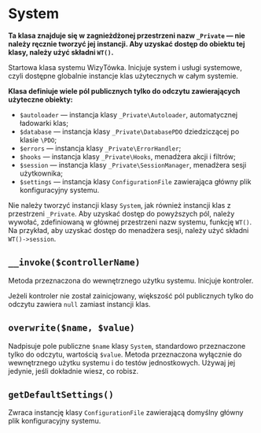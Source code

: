 System
===

**Ta klasa znajduje się w zagnieżdżonej przestrzeni nazw `_Private` — nie należy ręcznie tworzyć jej instancji. Aby uzyskać dostęp do obiektu tej klasy, należy użyć składni `WT()`.**

Startowa klasa systemu WizyTówka. Inicjuje system i usługi systemowe, czyli dostępne globalnie instancje klas użytecznych w całym systemie.

**Klasa definiuje wiele pól publicznych tylko do odczytu zawierających użyteczne obiekty:**

- `$autoloader` — instancja klasy `_Private\Autoloader`, automatycznej ładowarki klas;
- `$database` — instancja klasy `_Private\DatabasePDO` dziedziczącej po klasie `\PDO`;
- `$errors` — instancja klasy `_Private\ErrorHandler`;
- `$hooks` — instancja klasy `_Private\Hooks`, menadżera akcji i filtrów;
- `$session` — instancja klasy `_Private\SessionManager`, menadżera sesji użytkownika;
- `$settings` — instancja klasy `ConfigurationFile` zawierająca główny plik konfiguracyjny systemu.

Nie należy tworzyć instancji klasy `System`, jak również instancji klas z przestrzeni `_Private`. Aby uzyskać dostęp do powyższych pól, należy wywołać, zdefiniowaną w głównej przestrzeni nazw systemu, funkcję `WT()`. Na przykład, aby uzyskać dostęp do menadżera sesji, należy użyć składni `WT()->session`.

## `__invoke($controllerName)`

Metoda przeznaczona do wewnętrznego użytku systemu. Inicjuje kontroler.

Jeżeli kontroler nie został zainicjowany, większość pól publicznych tylko do odczytu zawiera `null` zamiast instancji klas.

## `overwrite($name, $value)`

Nadpisuje pole publiczne `$name` klasy `System`, standardowo przeznaczone tylko do odczytu, wartością `$value`. Metoda przeznaczona wyłącznie do wewnętrznego użytku systemu i do testów jednostkowych. Używaj jej jedynie, jeśli dokładnie wiesz, co robisz.

## `getDefaultSettings()`

Zwraca instancję klasy `ConfigurationFile` zawierającą domyślny główny plik konfiguracyjny systemu.